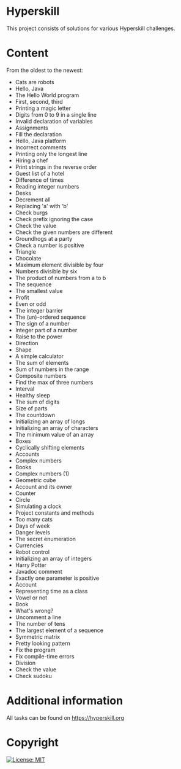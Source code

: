 # Hyperskill
This project consists of solutions for various Hyperskill challenges.

# Content
From the oldest to the newest:

- Cats are robots
- Hello, Java
- The Hello World program
- First, second, third
- Printing a magic letter
- Digits from 0 to 9 in a single line
- Invalid declaration of variables
- Assignments
- Fill the declaration
- Hello, Java platform
- Incorrect comments
- Printing only the longest line
- Hiring a chef
- Print strings in the reverse order
- Guest list of a hotel
- Difference of times
- Reading integer numbers
- Desks
- Decrement all
- Replacing 'a' with 'b'
- Check burgs
- Check prefix ignoring the case
- Check the value
- Check the given numbers are different
- Groundhogs at a party
- Check a number is positive
- Triangle
- Chocolate
- Maximum element divisible by four
- Numbers divisible by six
- The product of numbers from a to b
- The sequence
- The smallest value
- Profit
- Even or odd
- The integer barrier
- The (un)-ordered sequence
- The sign of a number
- Integer part of a number
- Raise to the power
- Direction
- Shape
- A simple calculator
- The sum of elements
- Sum of numbers in the range
- Composite numbers
- Find the max of three numbers
- Interval
- Healthy sleep
- The sum of digits
- Size of parts
- The countdown
- Initializing an array of longs
- Initializing an array of characters
- The minimum value of an array
- Boxes
- Cyclically shifting elements
- Accounts
- Complex numbers
- Books
- Complex numbers (1)
- Geometric cube
- Account and its owner
- Counter
- Circle
- Simulating a clock
- Project constants and methods
- Too many cats
- Days of week
- Danger levels
- The secret enumeration
- Currencies
- Robot control
- Initializing an array of integers
- Harry Potter
- Javadoc comment
- Exactly one parameter is positive
- Account
- Representing time as a class
- Vowel or not
- Book
- What's wrong?
- Uncomment a line
- The number of tens
- The largest element of a sequence
- Symmetric matrix
- Pretty looking pattern
- Fix the program
- Fix compile-time errors
- Division
- Check the value
- Check sudoku

# Additional information
All tasks can be found on https://hyperskill.org

# Copyright
[![License: MIT](https://img.shields.io/badge/License-MIT-yellow.svg)](https://opensource.org/licenses/MIT)
